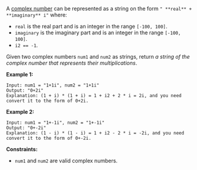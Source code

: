 A [complex number](https://en.wikipedia.org/wiki/Complex_number) can be
represented as a string on the form `" **real** + **imaginary** i"` where:

  * `real` is the real part and is an integer in the range `[-100, 100]`.
  * `imaginary` is the imaginary part and is an integer in the range `[-100, 100]`.
  * `i2 == -1`.

Given two complex numbers `num1` and `num2` as strings, return _a string of
the complex number that represents their multiplications_.



**Example 1:**

    
    
    Input: num1 = "1+1i", num2 = "1+1i"
    Output: "0+2i"
    Explanation: (1 + i) * (1 + i) = 1 + i2 + 2 * i = 2i, and you need convert it to the form of 0+2i.
    

**Example 2:**

    
    
    Input: num1 = "1+-1i", num2 = "1+-1i"
    Output: "0+-2i"
    Explanation: (1 - i) * (1 - i) = 1 + i2 - 2 * i = -2i, and you need convert it to the form of 0+-2i.
    



**Constraints:**

  * `num1` and `num2` are valid complex numbers.

